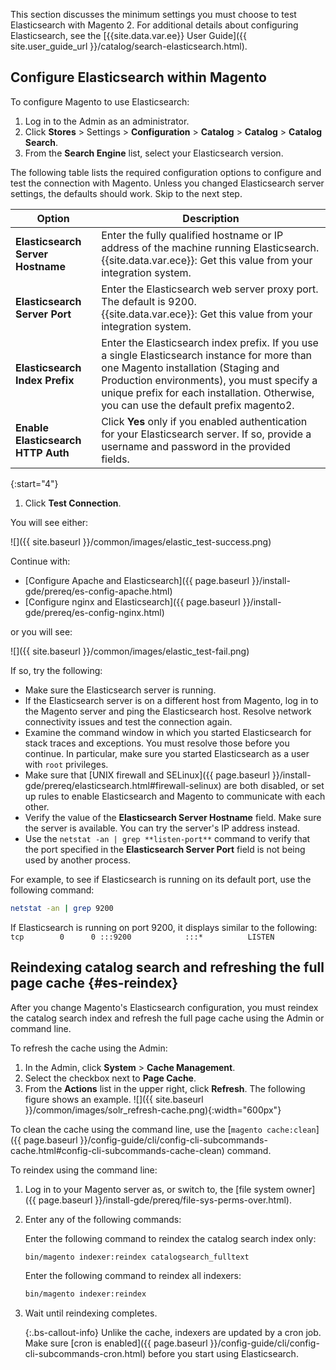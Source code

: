 This section discusses the minimum settings you must choose to test Elasticsearch with Magento 2.
For additional details about configuring Elasticsearch, see the [{{site.data.var.ee}} User Guide]({{ site.user_guide_url }}/catalog/search-elasticsearch.html).

## Configure Elasticsearch within Magento

To configure Magento to use Elasticsearch:

1. Log in to the Admin as an administrator.
1. Click **Stores** > Settings > **Configuration** > **Catalog** > **Catalog** > **Catalog Search**.
1. From the **Search Engine** list, select your Elasticsearch version.

The following table lists the required configuration options to configure and test the connection with Magento.
Unless you changed Elasticsearch server settings, the defaults should work. Skip to the next step.

|Option|Description|
|--- |--- |
|**Elasticsearch Server Hostname**|Enter the fully qualified hostname or IP address of the machine running Elasticsearch. <br/> {{site.data.var.ece}}: Get this value from your integration system.|
|**Elasticsearch Server Port**|Enter the Elasticsearch web server proxy port. The default is 9200.<br/>{{site.data.var.ece}}: Get this value from your integration system.|
|**Elasticsearch Index Prefix**|Enter the Elasticsearch index prefix. If you use a single Elasticsearch instance for more than one Magento installation (Staging and Production environments), you must specify a unique prefix for each installation. Otherwise, you can use the default prefix magento2.|
|**Enable Elasticsearch HTTP Auth**|Click **Yes** only if you enabled authentication for your Elasticsearch server. If so, provide a username and password in the provided fields.|

{:start="4"}

1. Click **Test Connection**.

You will see either:

![]({{ site.baseurl }}/common/images/elastic_test-success.png)

Continue with:

*  [Configure Apache and Elasticsearch]({{ page.baseurl }}/install-gde/prereq/es-config-apache.html)
*  [Configure nginx and Elasticsearch]({{ page.baseurl }}/install-gde/prereq/es-config-nginx.html)

or you will see:

![]({{ site.baseurl }}/common/images/elastic_test-fail.png)

If so, try the following:

*  Make sure the Elasticsearch server is running.
*  If the Elasticsearch server is on a different host from Magento, log in to the Magento server and ping the Elasticsearch host. Resolve network connectivity issues and test the connection again.
*  Examine the command window in which you started Elasticsearch for stack traces and exceptions. You must resolve those before you continue. In particular, make sure you started Elasticsearch as a user with `root` privileges.
*  Make sure that [UNIX firewall and SELinux]({{ page.baseurl }}/install-gde/prereq/elasticsearch.html#firewall-selinux) are both disabled, or set up rules to enable Elasticsearch and Magento to communicate with each other.
*  Verify the value of the **Elasticsearch Server Hostname** field. Make sure the server is available. You can try the server's IP address instead.
*  Use the `netstat -an | grep **listen-port**` command to verify that the port specified in the **Elasticsearch Server Port** field is not being used by another process.

  For example, to see if Elasticsearch is running on its default port, use the following command:

  ```bash
  netstat -an | grep 9200
  ```

  If Elasticsearch is running on port 9200, it displays similar to the following:
  `tcp        0      0 :::9200            :::*          LISTEN`

## Reindexing catalog search and refreshing the full page cache {#es-reindex}

After you change Magento's Elasticsearch configuration, you must reindex the catalog search index and refresh the full page cache using the Admin or command line.

To refresh the cache using the Admin:

1. In the Admin, click **System** > **Cache Management**.
1. Select the checkbox next to **Page Cache**.
1. From the **Actions** list in the upper right, click **Refresh**.
   The following figure shows an example.
   ![]({{ site.baseurl }}/common/images/solr_refresh-cache.png){:width="600px"}

To clean the cache using the command line, use the [`magento cache:clean`]({{ page.baseurl }}/config-guide/cli/config-cli-subcommands-cache.html#config-cli-subcommands-cache-clean) command.

To reindex using the command line:

1. Log in to your Magento server as, or switch to, the [file system owner]({{ page.baseurl }}/install-gde/prereq/file-sys-perms-over.html).
1. Enter any of the following commands:

   Enter the following command to reindex the catalog search index only:

   ```bash
   bin/magento indexer:reindex catalogsearch_fulltext
   ```

   Enter the following command to reindex all indexers:

   ```bash
   bin/magento indexer:reindex
   ```

1. Wait until reindexing completes.

   {:.bs-callout-info}
   Unlike the cache, indexers are updated by a cron job. Make sure [cron is enabled]({{ page.baseurl }}/config-guide/cli/config-cli-subcommands-cron.html) before you start using Elasticsearch.
